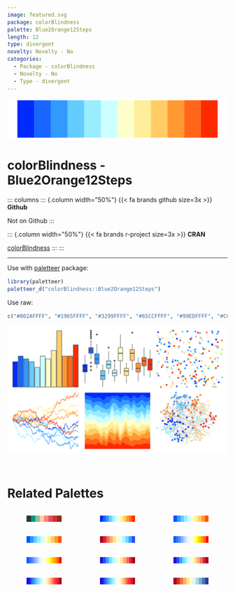 ```yaml
---
image: featured.svg
package: colorBlindness
palette: Blue2Orange12Steps
length: 12
type: divergent
novelty: Novelty - No
categories:
  - Package - colorBlindness
  - Novelty - No
  - Type - divergent
---
```


![](featured.svg)

# colorBlindness - Blue2Orange12Steps 

::: columns
::: {.column width="50%"}
{{< fa brands github size=3x >}}
**Github**

Not on Github
:::

::: {.column width="50%"}
{{< fa brands r-project size=3x >}}
**CRAN**

[colorBlindness](https://CRAN.R-project.org/package=colorBlindness)
:::
:::

<hr> 

Use with [paletteer](https://emilhvitfeldt.github.io/paletteer/) package:

```r
library(paletteer)
paletteer_d("colorBlindness::Blue2Orange12Steps")
```

Use raw:

```r
c("#002AFFFF", "#1965FFFF", "#3299FFFF", "#65CCFFFF", "#99EDFFFF", "#CCFFFFFF", "#FFFFCCFF", "#FFEE99FF", "#FFCC65FF", "#FF9932FF", "#FF6619FF", "#FF2A00FF")
``` 

![](examples.svg) 

<br>

# Related Palettes

<div class="list" style="display: grid; grid-template-columns: auto auto auto;"> <figure class="figure">
<a href="../../awtools/a_palette/"> <img src="../../awtools/a_palette/featured.svg" style="width: 100%;" class="figure-img"></a>
</figure> <figure class="figure">
<a href="../../dichromat/BluetoOrange_12/"> <img src="../../dichromat/BluetoOrange_12/featured.svg" style="width: 100%;" class="figure-img"></a>
</figure> <figure class="figure">
<a href="../../colorBlindness/Blue2Orange10Steps/"> <img src="../../colorBlindness/Blue2Orange10Steps/featured.svg" style="width: 100%;" class="figure-img"></a>
</figure> <figure class="figure">
<a href="../../dichromat/BluetoOrange_10/"> <img src="../../dichromat/BluetoOrange_10/featured.svg" style="width: 100%;" class="figure-img"></a>
</figure> <figure class="figure">
<a href="../../colorBlindness/ModifiedSpectralScheme11Steps/"> <img src="../../colorBlindness/ModifiedSpectralScheme11Steps/featured.svg" style="width: 100%;" class="figure-img"></a>
</figure> <figure class="figure">
<a href="../../colorBlindness/Blue2OrangeRed14Steps/"> <img src="../../colorBlindness/Blue2OrangeRed14Steps/featured.svg" style="width: 100%;" class="figure-img"></a>
</figure> <figure class="figure">
<a href="../../dichromat/BluetoOrangeRed_14/"> <img src="../../dichromat/BluetoOrangeRed_14/featured.svg" style="width: 100%;" class="figure-img"></a>
</figure> <figure class="figure">
<a href="../../dichromat/DarkRedtoBlue_12/"> <img src="../../dichromat/DarkRedtoBlue_12/featured.svg" style="width: 100%;" class="figure-img"></a>
</figure> <figure class="figure">
<a href="../../colorBlindness/Blue2DarkRed12Steps/"> <img src="../../colorBlindness/Blue2DarkRed12Steps/featured.svg" style="width: 100%;" class="figure-img"></a>
</figure> <figure class="figure">
<a href="../../colorBlindness/Blue2DarkRed18Steps/"> <img src="../../colorBlindness/Blue2DarkRed18Steps/featured.svg" style="width: 100%;" class="figure-img"></a>
</figure> <figure class="figure">
<a href="../../dichromat/DarkRedtoBlue_18/"> <img src="../../dichromat/DarkRedtoBlue_18/featured.svg" style="width: 100%;" class="figure-img"></a>
</figure> <figure class="figure">
<a href="../../RColorBrewer/RdYlBu/"> <img src="../../RColorBrewer/RdYlBu/featured.svg" style="width: 100%;" class="figure-img"></a>
</figure> 
</div>
